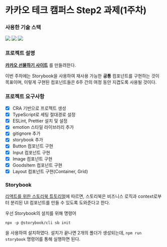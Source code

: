 # 카카오 테크 캠퍼스 Step2 과제(1주차)
###  사용한 기술 스택
<img src="https://img.shields.io/badge/TypeScript-3178C6?style=for-the-badge&logo=TypeScript&logoColor=white">
<img src="https://img.shields.io/badge/React-61DAFB?style=for-the-badge&logo=React&logoColor=black">
<img src="https://img.shields.io/badge/Git-F05032?style=for-the-badge&logo=Git&logoColor=white">
</br>

### 프로젝트 설명
**[카카오 선물하기 사이트](https://gift.kakao.com/home)** 를 만들려한다.

이번 주차에는 Storybook을 사용하여 재사용 가능한 **공통** 컴포넌트를 구현하는 것이 목표이며, 이렇게 구현된 컴포넌트들은 6주 간의 여정 동안 지겹도록 사용될 것이다.

### 프로젝트 요구사항
- [X] CRA 기반으로 프로젝트 생성
- [X] TypeScript로 세팅 절대경로 설정
- [X] ESLint, Prettier 설치 및 설정
- [X] emotion 스타일 라이브러리 추가
- [X] gitignore 추가
- [X] storybook 추가
- [X] Button 컴포넌트 구현
- [X] Input 컴포넌트 구현
- [X] Image 컴포넌트 구현
- [X] GoodsItem 컴포넌트 구현
- [X] Layout 컴포넌트 구현(Container, Grid)

### Storybook
[리액트를 위한 스토리북 튜토리얼](https://storybook.js.org/tutorials/intro-to-storybook/react/en/get-started/)에 따르면, 스토리북은 비즈니스 로직과 context로부터 분리된 UI 컴포넌트를 만들 수 있도록 도와준다고 한다.

우선 Storybook의 설치를 위해 명령어 
```
npx -p @storybook/cli sb init
```
을 사용하여 설치하였다. 설치가 끝나면 2개의 폴더가 생성되는데, `npm run storybook` 명령어를 통해 실행하면 된다.